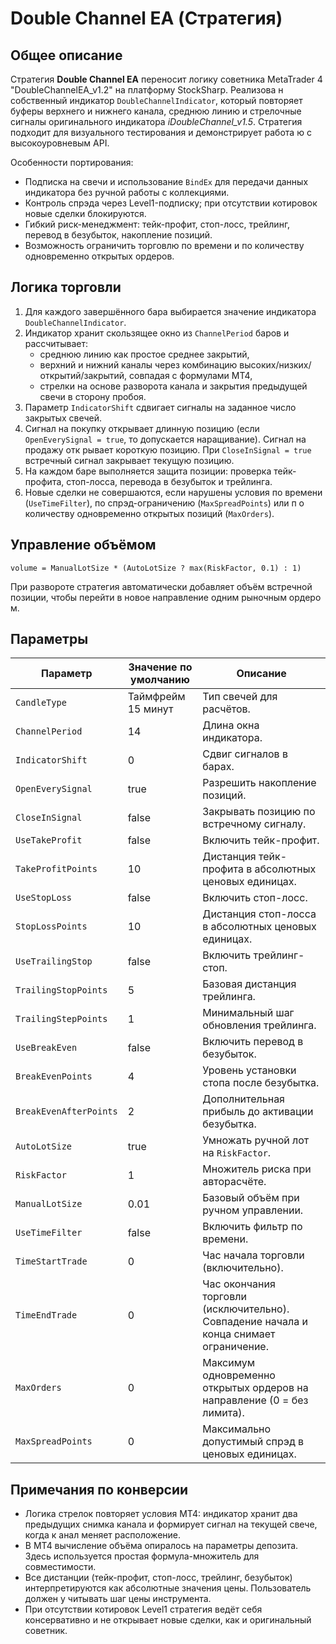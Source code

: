 # Double Channel EA (Стратегия)

## Общее описание

Стратегия **Double Channel EA** переносит логику советника MetaTrader 4 "DoubleChannelEA_v1.2" на платформу StockSharp. Реализова
н собственный индикатор `DoubleChannelIndicator`, который повторяет буферы верхнего и нижнего канала, среднюю линию и стрелочные
 сигналы оригинального индикатора *iDoubleChannel_v1.5*. Стратегия подходит для визуального тестирования и демонстрирует работа
ю с высокоуровневым API.

Особенности портирования:

- Подписка на свечи и использование `BindEx` для передачи данных индикатора без ручной работы с коллекциями.
- Контроль спрэда через Level1-подписку; при отсутствии котировок новые сделки блокируются.
- Гибкий риск-менеджмент: тейк-профит, стоп-лосс, трейлинг, перевод в безубыток, накопление позиций.
- Возможность ограничить торговлю по времени и по количеству одновременно открытых ордеров.

## Логика торговли

1. Для каждого завершённого бара выбирается значение индикатора `DoubleChannelIndicator`.
2. Индикатор хранит скользящее окно из `ChannelPeriod` баров и рассчитывает:
   - среднюю линию как простое среднее закрытий,
   - верхний и нижний каналы через комбинацию высоких/низких/открытий/закрытий, совпадая с формулами MT4,
   - стрелки на основе разворота канала и закрытия предыдущей свечи в сторону пробоя.
3. Параметр `IndicatorShift` сдвигает сигналы на заданное число закрытых свечей.
4. Сигнал на покупку открывает длинную позицию (если `OpenEverySignal = true`, то допускается наращивание). Сигнал на продажу отк
рывает короткую позицию. При `CloseInSignal = true` встречный сигнал закрывает текущую позицию.
5. На каждом баре выполняется защита позиции: проверка тейк-профита, стоп-лосса, перевода в безубыток и трейлинга.
6. Новые сделки не совершаются, если нарушены условия по времени (`UseTimeFilter`), по спрэд-ограничению (`MaxSpreadPoints`) или п
о количеству одновременно открытых позиций (`MaxOrders`).

## Управление объёмом

```
volume = ManualLotSize * (AutoLotSize ? max(RiskFactor, 0.1) : 1)
```

При развороте стратегия автоматически добавляет объём встречной позиции, чтобы перейти в новое направление одним рыночным ордеро
м.

## Параметры

| Параметр | Значение по умолчанию | Описание |
|----------|-----------------------|----------|
| `CandleType` | Таймфрейм 15 минут | Тип свечей для расчётов. |
| `ChannelPeriod` | 14 | Длина окна индикатора. |
| `IndicatorShift` | 0 | Сдвиг сигналов в барах. |
| `OpenEverySignal` | true | Разрешить накопление позиций. |
| `CloseInSignal` | false | Закрывать позицию по встречному сигналу. |
| `UseTakeProfit` | false | Включить тейк-профит. |
| `TakeProfitPoints` | 10 | Дистанция тейк-профита в абсолютных ценовых единицах. |
| `UseStopLoss` | false | Включить стоп-лосс. |
| `StopLossPoints` | 10 | Дистанция стоп-лосса в абсолютных ценовых единицах. |
| `UseTrailingStop` | false | Включить трейлинг-стоп. |
| `TrailingStopPoints` | 5 | Базовая дистанция трейлинга. |
| `TrailingStepPoints` | 1 | Минимальный шаг обновления трейлинга. |
| `UseBreakEven` | false | Включить перевод в безубыток. |
| `BreakEvenPoints` | 4 | Уровень установки стопа после безубытка. |
| `BreakEvenAfterPoints` | 2 | Дополнительная прибыль до активации безубытка. |
| `AutoLotSize` | true | Умножать ручной лот на `RiskFactor`. |
| `RiskFactor` | 1 | Множитель риска при авторасчёте. |
| `ManualLotSize` | 0.01 | Базовый объём при ручном управлении. |
| `UseTimeFilter` | false | Включить фильтр по времени. |
| `TimeStartTrade` | 0 | Час начала торговли (включительно). |
| `TimeEndTrade` | 0 | Час окончания торговли (исключительно). Совпадение начала и конца снимает ограничение. |
| `MaxOrders` | 0 | Максимум одновременно открытых ордеров на направление (0 = без лимита). |
| `MaxSpreadPoints` | 0 | Максимально допустимый спрэд в ценовых единицах. |

## Примечания по конверсии

- Логика стрелок повторяет условия MT4: индикатор хранит два предыдущих снимка канала и формирует сигнал на текущей свече, когда к
анал меняет расположение.
- В MT4 вычисление объёма опиралось на параметры депозита. Здесь используется простая формула-множитель для совместимости.
- Все дистанции (тейк-профит, стоп-лосс, трейлинг, безубыток) интерпретируются как абсолютные значения цены. Пользователь должен у
читывать шаг цены инструмента.
- При отсутствии котировок Level1 стратегия ведёт себя консервативно и не открывает новые сделки, как и оригинальный советник.
